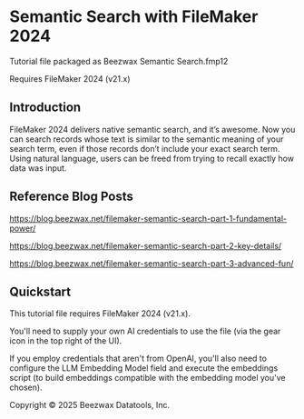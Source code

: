 # Semantic Search with FileMaker 2024
Tutorial file packaged as Beezwax Semantic Search.fmp12

Requires FileMaker 2024 (v21.x)

## Introduction
FileMaker 2024 delivers native semantic search, and it’s awesome. Now you can search records whose text is similar to the semantic meaning of your search term, even if those records don’t include your exact search term. Using natural language, users can be freed from trying to recall exactly how data was input.

## Reference Blog Posts
https://blog.beezwax.net/filemaker-semantic-search-part-1-fundamental-power/

https://blog.beezwax.net/filemaker-semantic-search-part-2-key-details/

https://blog.beezwax.net/filemaker-semantic-search-part-3-advanced-fun/


## Quickstart
This tutorial file requires FileMaker 2024 (v21.x).

You'll need to supply your own AI credentials to use the file (via the gear icon in the top right of the UI).

If you employ credentials that aren't from OpenAI, you'll also need to configure the LLM Embedding Model field and execute the embeddings script (to build embeddings compatible with the embedding model you've chosen).


Copyright © 2025 Beezwax Datatools, Inc.
